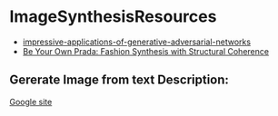 # ImageSynthesisResources

* [impressive-applications-of-generative-adversarial-networks](https://machinelearningmastery.com/impressive-applications-of-generative-adversarial-networks/)
* [Be Your Own Prada: Fashion Synthesis with Structural Coherence](https://arxiv.org/pdf/1710.07346.pdf)

##  Gererate Image from text Description:
[Google site](https://sites.google.com/view/cvcreative/fashion-gen)
